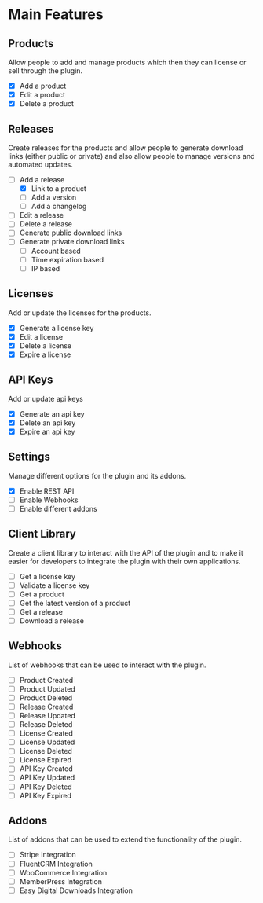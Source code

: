 # Main Features

## Products

Allow people to add and manage products which then they can license or sell through the plugin.

- [x] Add a product
- [x] Edit a product
- [x] Delete a product

## Releases

Create releases for the products and allow people to generate download links (either public or private) and also allow people to manage versions and automated updates.

- [ ] Add a release
  - [x] Link to a product
  - [ ] Add a version
  - [ ] Add a changelog
- [ ] Edit a release
- [ ] Delete a release
- [ ] Generate public download links
- [ ] Generate private download links
  - [ ] Account based
  - [ ] Time expiration based
  - [ ] IP based

## Licenses

Add or update the licenses for the products.

- [x] Generate a license key
- [x] Edit a license
- [x] Delete a license
- [x] Expire a license

## API Keys

Add or update api keys

- [x] Generate an api key
- [x] Delete an api key
- [x] Expire an api key

## Settings

Manage different options for the plugin and its addons.

- [x] Enable REST API
- [ ] Enable Webhooks
- [ ] Enable different addons

## Client Library

Create a client library to interact with the API of the plugin and to make it easier for developers to integrate the plugin with their own applications.

- [ ] Get a license key
- [ ] Validate a license key
- [ ] Get a product
- [ ] Get the latest version of a product
- [ ] Get a release
- [ ] Download a release

## Webhooks

List of webhooks that can be used to interact with the plugin.

- [ ] Product Created
- [ ] Product Updated
- [ ] Product Deleted
- [ ] Release Created
- [ ] Release Updated
- [ ] Release Deleted
- [ ] License Created
- [ ] License Updated
- [ ] License Deleted
- [ ] License Expired
- [ ] API Key Created
- [ ] API Key Updated
- [ ] API Key Deleted
- [ ] API Key Expired

## Addons

List of addons that can be used to extend the functionality of the plugin.

- [ ] Stripe Integration
- [ ] FluentCRM Integration
- [ ] WooCommerce Integration
- [ ] MemberPress Integration
- [ ] Easy Digital Downloads Integration
